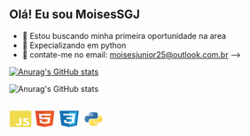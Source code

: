 ## Olá! Eu sou MoisesSGJ



- 🔭 Estou buscando minha primeira oportunidade na area
- 🌱 Expecializando em python
- 💬 contate-me no email: moisesjunior25@outlook.com.br
-->
  
[![Anurag's GitHub stats](https://github-readme-stats.vercel.app/api?username=MoisesSGJ
)](https://github.com/anuraghazra/github-readme-stats)

![Anurag's GitHub stats](https://github-readme-stats.vercel.app/api?username=MoisesSGJ&hide=contribs,prs)

<div style="display: inline_block"><br>
  <img align="center" alt="Rafa-Js" height="30" width="40" src="https://raw.githubusercontent.com/devicons/devicon/master/icons/javascript/javascript-plain.svg">
  <img align="center" alt="Rafa-HTML" height="30" width="40" src="https://raw.githubusercontent.com/devicons/devicon/master/icons/html5/html5-original.svg">
  <img align="center" alt="Rafa-CSS" height="30" width="40" src="https://raw.githubusercontent.com/devicons/devicon/master/icons/css3/css3-original.svg">
  <img align="center" alt="Rafa-Python" height="30" width="40" src="https://raw.githubusercontent.com/devicons/devicon/master/icons/python/python-original.svg">
</div>
